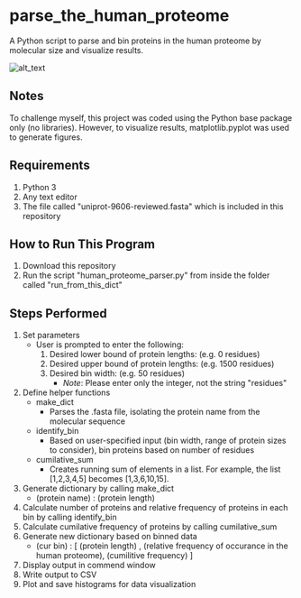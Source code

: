 # parse_the_human_proteome
A Python script to parse and bin proteins in the human proteome by molecular size and visualize results.

![alt_text](https://i.ibb.co/fYqPRfV/Num-Prot-0-1650-binwidth-50.png)

## Notes
To challenge myself, this project was coded using the Python base package only (no libraries). However, to visualize results, matplotlib.pyplot was used to generate figures.

## Requirements
1. Python 3
2. Any text editor
3. The file called "uniprot-9606-reviewed.fasta" which is included in this repository

## How to Run This Program
1. Download this repository
2. Run the script "human_proteome_parser.py" from inside the folder called "run_from_this_dict"

## Steps Performed
1. Set parameters
    - User is prompted to enter the following:
        1. Desired lower bound of protein lengths: (e.g. 0 residues)
        2. Desired upper bound of protein lengths: (e.g. 1500 residues)
        3. Desired bin width: (e.g. 50 residues)
            - *Note*: Please enter only the integer, not the string "residues"
3. Define helper functions
    - make_dict
        - Parses the .fasta file, isolating the protein name from the molecular sequence
    - identify_bin
        - Based on user-specified input (bin width, range of protein sizes to consider), bin proteins based on number of residues
    - cumilative_sum
        - Creates running sum of elements in a list. For example, the list [1,2,3,4,5] becomes [1,3,6,10,15].
4. Generate dictionary by calling make_dict
    - (protein name) : (protein length)
5. Calculate number of proteins and relative frequency of proteins in each bin by calling identify_bin
6. Calculate cumilative frequency of proteins by calling cumilative_sum
7. Generate new dictionary based on binned data
    - (cur bin) : [ (protein length) , (relative frequency of occurance in the human proteome), (cumilitive frequency) ]
9. Display output in commend window
10. Write output to CSV
11. Plot and save histograms for data visualization
